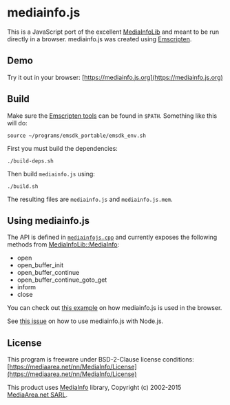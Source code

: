 # mediainfo.js

This is a JavaScript port of the excellent [MediaInfoLib](https://mediaarea.net/en/MediaInfo) and meant to be run directly in a browser. mediainfo.js was created using [Emscripten](http://emscripten.org/).

## Demo

Try it out in your browser:  [https://mediainfo.js.org](https://mediainfo.js.org)

## Build

Make sure the
[Emscripten tools](https://kripken.github.io/emscripten-site/docs/getting_started/downloads.html)
can be found in `$PATH`. Something like this will do:

    source ~/programs/emsdk_portable/emsdk_env.sh

First you must build the dependencies:

    ./build-deps.sh

Then build `mediainfo.js` using:

    ./build.sh

The resulting files are `mediainfo.js` and `mediainfo.js.mem`.

## Using mediainfo.js

The API is defined in [`mediainfojs.cpp`](https://github.com/buzz/mediainfo.js/blob/master/mediainfojs.cpp) and currently exposes the following methods from [MediaInfoLib::MediaInfo](https://mediaarea.net/en/MediaInfo/Support/SDK/Doxygen/class_media_info_lib_1_1_media_info.html):

* open
* open_buffer_init
* open_buffer_continue
* open_buffer_continue_goto_get
* inform
* close

You can check out [this example](https://github.com/buzz/mediainfo.js/blob/gh-pages/js/mediainfopage.js#L93) on how mediainfo.js is used in the browser.

See [this issue](/../../issues/5) on how to use mediainfo.js with Node.js.

## License

This program is freeware under BSD-2-Clause license conditions:
[https://mediaarea.net/nn/MediaInfo/License](https://mediaarea.net/nn/MediaInfo/License)

This product uses [MediaInfo](http://mediaarea.net/MediaInfo) library, Copyright (c) 2002-2015
[MediaArea.net SARL](mailto:Info@MediaArea.net).
